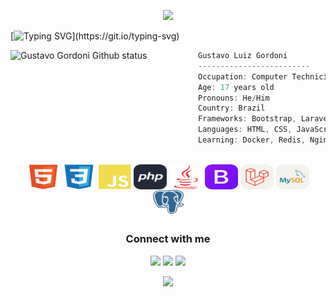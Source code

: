 <p align="center">
  <img src="https://capsule-render.vercel.app/api?type=waving&color=gradient&height=90"/>
</p>

[![Typing SVG](https://readme-typing-svg.demolab.com?font=Helvetica+Neue&size=35&color=DEE2E6&center=true&Center=true&width=1000&lines=Hello%2C+World!%F0%9F%91%8B;My+name+is+Gustavo+Gordoni;I'm+17+years+old;I'm+a+computer+technician+student+at+IFSP;Well%2C+welcome!;'-')](https://git.io/typing-svg)

<img align="left" src="https://github-readme-stats.vercel.app/api/top-langs/?username=gustavogordoni&show_icons=true&hide_border=false&theme=radical&bg_color=0d1117" alt="Gustavo Gordoni Github status" width="300" /> 

```csharp
Gustavo Luiz Gordoni
-------------------------
Occupation: Computer Technician Student
Age: 17 years old
Pronouns: He/Him
Country: Brazil
Frameworks: Bootstrap, Laravel
Languages: HTML, CSS, JavaScript, PHP, Java
Learning: Docker, Redis, Nginx
```

<div style="display: inline_block" align="center"><br>
    <img align="center" alt="Gordoni-HTML" height="40" width="53" src="https://raw.githubusercontent.com/devicons/devicon/master/icons/html5/html5-original.svg">
    <img align="center" alt="Gordoni-CSS" height="40" width="53" src="https://raw.githubusercontent.com/devicons/devicon/master/icons/css3/css3-original.svg">
    <img align="center" alt="Gordoni-Js" height="40" width="53" src="https://raw.githubusercontent.com/devicons/devicon/master/icons/javascript/javascript-plain.svg">
    <img align="center" alt="Gordoni-PHP" height="40" width="53" src="https://github.com/tandpfun/skill-icons/blob/main/icons/PHP-Dark.svg">
    <img align="center" alt="Gordoni-Java" height="40" width="53" src="https://raw.githubusercontent.com/devicons/devicon/master/icons/java/java-plain.svg">
    <img align="center" alt="Gordoni-Bootstrap" height="40" width="53" src="https://github.com/tandpfun/skill-icons/blob/main/icons/Bootstrap.svg">
    <img align="center" alt="Gordoni-Laravel" height="40" width="53" src="https://github.com/tandpfun/skill-icons/blob/main/icons/Laravel-Light.svg">
    <img align="center" alt="Gordoni-MySQL" height="40" width="53" src="https://github.com/tandpfun/skill-icons/blob/main/icons/MySQL-Light.svg">  
    <img align="center" alt="Gordoni-Potsgress" height="40" width="53" src="https://raw.githubusercontent.com/devicons/devicon/master/icons/postgresql/postgresql-plain.svg">

</div>

##
  
<h3 align="center">Connect with me</h3>
<div align="center">
  <p>  
    <a href="https://www.instagram.com/gustavo_gordoni/"><img src="https://img.shields.io/badge/-Instagram-%23E4405F?style=for-the-badge&logo=instagram&logoColor=white" target="_blank"></a>
    <a href="https://www.linkedin.com/in/gustavo-gordoni"><img src="https://img.shields.io/badge/-LinkedIn-%230077B5?style=for-the-badge&logo=linkedin&logoColor=white" target="_blank"></a>
    <a href="mailto:gustavogordoni1@gmail.com"><img src="https://img.shields.io/badge/-Gmail-%23333?style=for-the-badge&logo=gmail&logoColor=white" target="_blank"></a>
  </p>
</div>

<p align="center">
  <img src="https://capsule-render.vercel.app/api?type=waving&color=gradient&height=90&section=footer"/>
</p>
